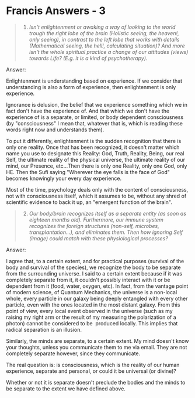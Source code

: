 # Francis Answers - 3

>1. _Isn't enlightenment or awaking a way of looking to the world trough the right lobe of the brain (Holistic seeing, the heaven!, only seeing), in contrast to the left lobe that works with details (Mathematical seeing, the hell!, calculating situation)? And more isn't the whole spiritual practice a change of our attitudes (views) towards Life? (E.g. it is a kind of psychotherapy)._

Answer:

Enlightenment is understanding based on experience. If we consider that understanding is also a form of experience, then enlightenment is only experience.

Ignorance is delusion, the belief that we experience something which we in fact don't have the experience of. And that which we don't have the experience of is a separate, or limited, or body dependent consciousness (by "consciousness" I mean that, whatever that is, which is reading these words right now and understands them).

To put it differently, enlightenment is the sudden recognition that there is only one reality. Once that has been recognized, it doesn't matter which name you use to designate this Reality: God, Truth, Reality, Being, our real Self, the ultimate reality of the physical universe, the ultimate reality of our mind, our Presence, etc...Then there is only one Reality, only one God, only HE. Then the Sufi saying "Wherever the eye falls is the face of God" becomes knowingly your every day experience.

Most of the time, psychology deals only with the content of consciousness, not with consciousness itself, which it assumes to be, without any shred of scientific evidence to back it up, an "emergent function of the brain".

>2. _Our body/brain recognizes itself as a separate entity (as soon as eighteen months old). Furthermore, our immune system recognizes the foreign structures (non-self, microbes, transplantation...), and eliminates them. Then how ignoring Self (image) could match with these physiological processes?_

Answer:

I agree that, to a certain extent, and for practical purposes (survival of the body and survival of the species), we recognize the body to be separate from the surrounding universe. I said to a certain extent because if it was completely separate from it, it couldn't possibly interact with it or be dependent from it (food, water, oxygen, etc). In fact, from the vantage point of modern science, of Quantum Mechanics, the universe is a non-local whole, every particle in our galaxy being deeply entangled with every other particle, even with the ones located in the most distant galaxy. From this point of view, every local event observed in the universe (such as my raising my right arm or the result of my measuring the polarization of a photon) cannot be considered to be  produced locally. This implies that radical separation is an illusion.

Similarly, the minds are separate, to a certain extent. My mind doesn't know your thoughts, unless you communicate them to me via email. They are not completely separate however, since they communicate.

The real question is: is consciousness, which is the reality of our human experience, separate and personal, or could it be universal (or divine)? 

Whether or not it is separate doesn't preclude the bodies and the minds to be separate to the extent we have defined above.

